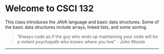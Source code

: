 Welcome to CSCI 132
============================

This class introduces the JAVA language and basic data structures. Some of the basic data structures include arrays, linked lists, and some sorting.



> “Always code as if the guy who ends up maintaining your code will be a violent psychopath who knows where you live” - John Woods



---



